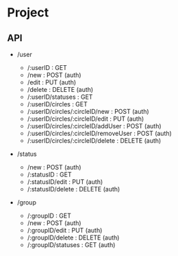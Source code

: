# Project

## API
  - /user
    - /:userID : GET
    - /new : POST (auth)
    - /edit : PUT (auth)
    - /delete : DELETE (auth)
    - /:userID/statuses : GET
    - /:userID/circles : GET
    - /:userID/circles/:circleID/new : POST (auth)
    - /:userID/circles/:circleID/edit : PUT (auth)
    - /:userID/circles/:circleID/addUser : POST (auth)
    - /:userID/circles/:circleID/removeUser : POST (auth)
    - /:userID/circles/:circleID/delete : DELETE (auth)

  - /status
    - /new : POST (auth)
    - /:statusID : GET
    - /:statusID/edit : PUT (auth)
    - /:statusID/delete : DELETE (auth)  

  - /group
    - /:groupID : GET
    - /new : POST (auth)
    - /:groupID/edit : PUT (auth)
    - /:groupID/delete : DELETE (auth)
    - /:groupID/statuses : GET (auth)